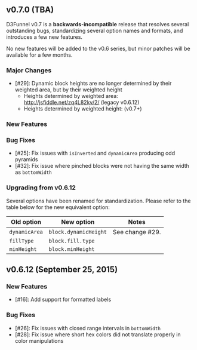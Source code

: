 ## v0.7.0 (TBA)

D3Funnel v0.7 is a **backwards-incompatible** release that resolves several
outstanding bugs, standardizing several option names and formats, and introduces
a few new features.

No new features will be added to the v0.6 series, but minor patches will be
available for a few months.

### Major Changes

* [#29]: Dynamic block heights are no longer determined by their weighted area, but by their weighted height
	* Heights determined by weighted area: http://jsfiddle.net/zq4L82kv/2/ (legacy v0.6.12)
	* Heights determined by weighted height: (v0.7+)

### New Features

### Bug Fixes

* [#25]: Fix issues with `isInverted` and `dynamicArea` producing odd pyramids
* [#32]: Fix issue where pinched blocks were not having the same width as `bottomWidth`

### Upgrading from v0.6.12

Several options have been renamed for standardization. Please refer to the table
below for the new equivalent option:

| Old option    | New option            | Notes           |
| ------------- | --------------------- | --------------- |
| `dynamicArea` | `block.dynamicHeight` | See change #29. |
| `fillType`    | `block.fill.type`     |                 |
| `minHeight`   | `block.minHeight`     |                 |

## v0.6.12 (September 25, 2015)

### New Features

* [#16]: Add support for formatted labels

### Bug Fixes

* [#26]: Fix issues with closed range intervals in `bottomWidth`
* [#28]: Fix issue where short hex colors did not translate properly in color manipulations
